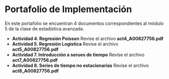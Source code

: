 # Portafolio de Implementación
En este portafolio se encuentran 4 documentos correspondientes al módulo 5 de la clase de estadística avanzada.

* **Actividad 4. Regresión Poisson** Revise el archivo **act4_A00827756.pdf**
* **Actividad 5. Regresión Logística** Revise el archivo **act5_A00827756.pdf**
* **Actividad 7. Introducción a serues de tiempo** Revise el archivo **act7_A00827756.pdf**
* **Actividad 8. Series de tiempo no estacionarias** Revise el archivo **act8_A00827756.pdf**
